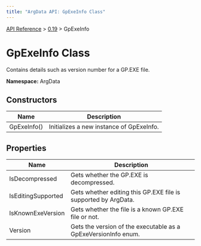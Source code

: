 ```yaml
---
title: "ArgData API: GpExeInfo Class"
---
```


[API Reference](/argdata/api) &gt; [0.19](/argdata/api/0.19) &gt; GpExeInfo

# GpExeInfo Class

Contains details such as version number for a GP.EXE file.

**Namespace:** ArgData

## Constructors

<table class="table table-bordered table-striped ">
<thead>
  <tr>
    <th>Name</th>
    <th>Description</th>
  </tr>
</thead>
<tbody>
  <tr>
    <td>GpExeInfo()</td>
    <td>Initializes a new instance of GpExeInfo.</td>
  </tr>
</tbody>
</table>


## Properties

<table class="table table-bordered table-striped ">
<thead>
  <tr>
    <th>Name</th>
    <th>Description</th>
  </tr>
</thead>
<tbody>
  <tr>
    <td>IsDecompressed</td>
    <td>Gets whether the GP.EXE is decompressed.</td>
  </tr>
  <tr>
    <td>IsEditingSupported</td>
    <td>Gets whether editing this GP.EXE file is supported by ArgData.</td>
  </tr>
  <tr>
    <td>IsKnownExeVersion</td>
    <td>Gets whether the file is a known GP.EXE file or not.</td>
  </tr>
  <tr>
    <td>Version</td>
    <td>Gets the version of the executable as a GpExeVersionInfo enum.</td>
  </tr>
</tbody>
</table>


